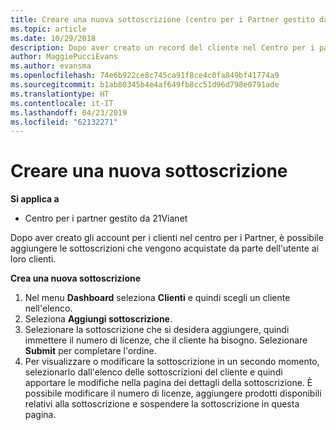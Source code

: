 ```yaml
---
title: Creare una nuova sottoscrizione (centro per i Partner gestito da 21Vianet)
ms.topic: article
ms.date: 10/29/2018
description: Dopo aver creato un record del cliente nel Centro per i partner, puoi vendere loro sottoscrizioni per i prodotti nel catalogo.
author: MaggiePucciEvans
ms.author: evansma
ms.openlocfilehash: 74e6b922ce8c745ca91f8ce4c0fa849bf41774a9
ms.sourcegitcommit: b1ab80345b4e4af649fb8cc51d96d798e0791ade
ms.translationtype: HT
ms.contentlocale: it-IT
ms.lasthandoff: 04/23/2019
ms.locfileid: "62132271"
---
```

# <a name="create-a-new-subscription"></a>Creare una nuova sottoscrizione

**Si applica a**

-   Centro per i partner gestito da 21Vianet


Dopo aver creato gli account per i clienti nel centro per i Partner, è possibile aggiungere le sottoscrizioni che vengono acquistate da parte dell'utente ai loro clienti.

**Crea una nuova sottoscrizione**

1.  Nel menu **Dashboard** seleziona **Clienti** e quindi scegli un cliente nell'elenco.
2.  Seleziona **Aggiungi sottoscrizione**.
3.  Selezionare la sottoscrizione che si desidera aggiungere, quindi immettere il numero di licenze, che il cliente ha bisogno. Selezionare **Submit** per completare l'ordine.
4.  Per visualizzare o modificare la sottoscrizione in un secondo momento, selezionarlo dall'elenco delle sottoscrizioni del cliente e quindi apportare le modifiche nella pagina dei dettagli della sottoscrizione. È possibile modificare il numero di licenze, aggiungere prodotti disponibili relativi alla sottoscrizione e sospendere la sottoscrizione in questa pagina.   

